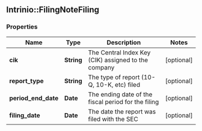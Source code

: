 ## Intrinio::FilingNoteFiling

### Properties
Name | Type | Description | Notes
------------ | ------------- | ------------- | -------------
**cik** | **String** | The Central Index Key (CIK) assigned to the company | [optional] 
**report_type** | **String** | The type of report (10-Q, 10-K, etc) filed | [optional] 
**period_end_date** | **Date** | The ending date of the fiscal period for the filing | [optional] 
**filing_date** | **Date** | The date the report was filed with the SEC | [optional] 


